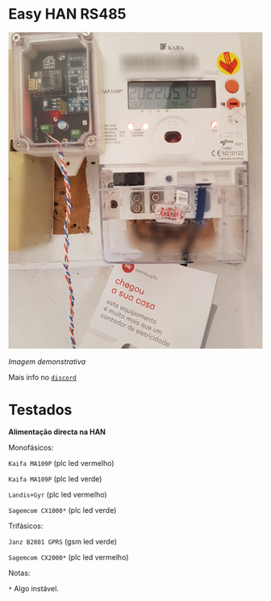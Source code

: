 # Easy HAN RS485

![edpbox: o seu contador inteligente, é mais que um contador](./edpbox.jpg)

<i>Imagem demonstrativa</i>

Mais info no [```discord```](https://discord.gg/6DtJnSXc7B)

# Testados

**Alimentação directa na HAN**

Monofásicos:

```Kaifa MA109P``` (plc led vermelho) 

```Kaifa MA109P``` (plc led verde)

```Landis+Gyr``` (plc led vermelho) 

```Sagemcom CX1000*``` (plc led verde)

Trifásicos:

```Janz B2801 GPRS``` (gsm led verde) 

```Sagemcom CX2000*``` (plc led vermelho)

Notas:

```*``` Algo instável. 
